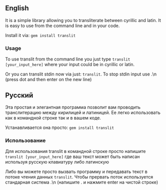 ## English ##

It is a simple library allowing you to transliterate between cyrillic and latin. It is easy to use from the command line and in your code.

Install it via: <code>gem install translit</code>

### Usage ###

To use translit from the command line you just type <code>translit [your_input_here]</code> where your input could be in cyrillic or latin.

Or you can translit stdin now via just: <code>translit</code>. To stop stdin input use .\n (press dot and then enter on the new line)

## Русский ##

Эта простая и элегантная программа позволит вам проводить транслитерацию между кирилицей и латиницей. Ее легко использовать как в командной строке так и в вашем коде.

Устанавливается она просто: <code>gem install translit</code>

### Использование ###

Для использования translit в командной строке просто напишите <code>translit [your_input_here]</code> где ваш текст может быть написан используя русскую клавиатуру либо латинскую

Либо вы можете просто вызвать программу и передавать текст в потоке чтения данных <code>translit</code>. Чтобы прервать поток используется стандарная система .\n (напишите . и нажмите enter на чистой строке)